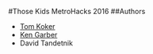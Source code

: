 #Those Kids
MetroHacks 2016
##Authors
 - [Tom Koker](http://tomkoker.com)
 - [Ken Garber](http://kgarber.com)
 - David Tandetnik
